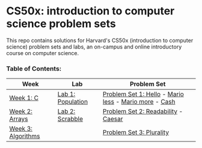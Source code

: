 # **CS50x: introduction to computer science problem sets**
This repo contains solutions for Harvard's CS50x (introduction to computer science) problem sets and labs, an on-campus and online introductory course on computer science.

### Table of Contents:

| Week						 | Lab										 | Problem Set					|
|-----						 | ---										 | -----------					|
|[Week 1: C](/week1)		 |[Lab 1: Population](/week1/lab1/population)|[Problem Set 1:  ](/week1/pset1) [Hello](/week1/pset1/hello) - [Mario less](/week1/pset1/mario/less) - [Mario more](/week1/pset1/mario/more) - [Cash](/week1/pset1/cash)|
|[Week 2: Arrays](/week2)	 |[Lab 2: Scrabble](/week2/lab2/scrabble)	 |[Problem Set 2:  ](/week2/pset2) [Readability](/week2/pset2/readability) - [Caesar](/week2/pset2/caesar)|
|[Week 3: Algorithms](/week3)|  										 |[Problem Set 3:  ](/week3/pset3) [Plurality](/week3/pset3/plurality)|
